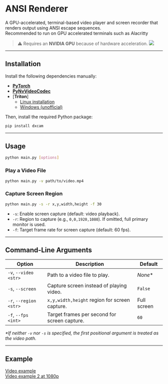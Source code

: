 # ANSI Renderer

A GPU-accelerated, terminal-based video player and screen recorder that renders output using ANSI escape sequences.  
Recommended to run on GPU accelerated terminals such as Alacritty  
> ⚠️ Requires an **NVIDIA GPU** because of hardware acceleration.
![](example.gif)
---

## Installation

Install the following dependencies manually:

- [**PyTorch**](https://pytorch.org/get-started/locally/)
- [**PyNvVideoCodec**](https://docs.nvidia.com/video-technologies/pynvvideocodec/)
- [**Triton**]  
  - [Linux installation](https://triton-lang.org/main/getting-started/installation.html)  
  - [Windows (unofficial)](https://github.com/woct0rdho/triton-windows)

Then, install the required Python package:

```bash
pip install dxcam
```
---

## Usage

```bash
python main.py [options]
```

### Play a Video File
```bash
python main.py -v path/to/video.mp4
```

### Capture Screen Region
```bash
python main.py -s -r x,y,width,height -f 30
```
- `-s`: Enable screen capture (default: video playback).
- `-r`: Region to capture (e.g., `0,0,1920,1080`). If omitted, full primary monitor is used.
- `-f`: Target frame rate for screen capture (default: 60 fps).

---
## Command-Line Arguments

| Option                | Description                                                       | Default     |
|-----------------------|-------------------------------------------------------------------|-------------|
| `-v`, `--video <str>` | Path to a video file to play.                                     | _None_*     |
| `-s`, `--screen`      | Capture screen instead of playing video.                          | `False`     |
| `-r`, `--region <str>`| `x,y,width,height` region for screen capture.                     | Full screen |
| `-f`, `--fps <int>`   | Target frames per second for screen capture.                      | `60`        |

_*If neither `-v` nor `-s` is specified, the first positional argument is treated as the video path._

---


## Example
[Video example](https://www.youtube.com/watch?v=o4uEzqp0cCo)  
[Video example 2 at 1080p](https://www.youtube.com/watch?v=Bs1Syhz57s8)
